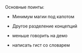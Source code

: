 Основные поинты:

 * Минимум магии под капотом
 * Другое разделение концепций

 * меньше говорить на демо
 * написать гист со словарем